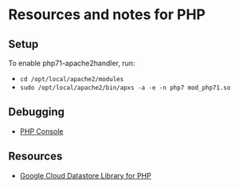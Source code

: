 # Resources and notes for PHP

## Setup 
To enable php71-apache2handler, run:
* `cd /opt/local/apache2/modules`
* `sudo /opt/local/apache2/bin/apxs -a -e -n php7 mod_php71.so`

## Debugging
* [PHP Console](http://consle.com/instance/examples/)

## Resources
* [Google Cloud Datastore Library for PHP](https://github.com/tomwalder/php-gds)
